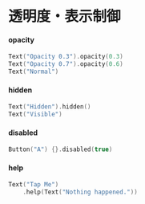 # 透明度・表示制御

#### opacity

```swift
Text("Opacity 0.3").opacity(0.3)
Text("Opacity 0.7").opacity(0.6)
Text("Normal")
```

#### hidden

```swift
Text("Hidden").hidden()
Text("Visible")
```

#### disabled

```swift
Button("A") {}.disabled(true)
```

#### help

```swift
Text("Tap Me")
    .help(Text("Nothing happened."))
```
